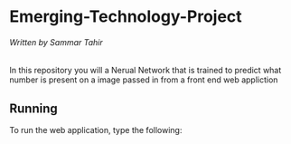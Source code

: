 # Emerging-Technology-Project
###### Written by Sammar Tahir

In this repository you will a Nerual Network that is trained to predict what number is present on a image passed in from a front end web appliction

## Running

To run the web application, type the following:
